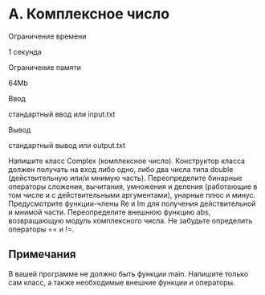 A. Комплексное число
====================

Ограничение времени

1 секунда

Ограничение памяти

64Mb

Ввод

стандартный ввод или input.txt

Вывод

стандартный вывод или output.txt

Напишите класс Complex (комплексное число). Конструктор класса должен получать на вход либо одно, либо два числа типа double (действительную или/и мнимую часть). Переопределите бинарные операторы сложения, вычитания, умножения и деления (работающие в том числе и с действительными аргументами), унарные плюс и минус. Предусмотрите функции-члены Re и Im для получения действительной и мнимой части. Переопределите внешнюю функцию abs, возвращающую модуль комплексного числа. Не забудьте определить операторы == и !=.

Примечания
----------

В вашей программе не должно быть функции main. Напишите только сам класс, а также необходимые внешние функции и операторы.